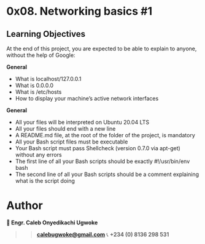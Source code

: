 # 0x08. Networking basics #1

## Learning Objectives
At the end of this project, you are expected to be able to explain to anyone, without the help of Google:

**General**
- What is localhost/127.0.0.1
- What is 0.0.0.0
- What is /etc/hosts
- How to display your machine’s active network interfaces

**General**
- All your files will be interpreted on Ubuntu 20.04 LTS
- All your files should end with a new line
- A README.md file, at the root of the folder of the project, is mandatory
- All your Bash script files must be executable
- Your Bash script must pass Shellcheck (version 0.7.0 via apt-get) without any errors
- The first line of all your Bash scripts should be exactly #!/usr/bin/env bash
- The second line of all your Bash scripts should be a comment explaining what is the script doing

# Author 
**👤 Engr. Caleb Onyedikachi Ugwoke**
>> **calebugwoke@gmail.com**
📞 **+234 (0) 8136 298 531**
